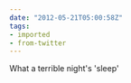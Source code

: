 ```yaml
---
date: "2012-05-21T05:00:58Z"
tags:
- imported
- from-twitter
---
```

What a terrible night's 'sleep'
